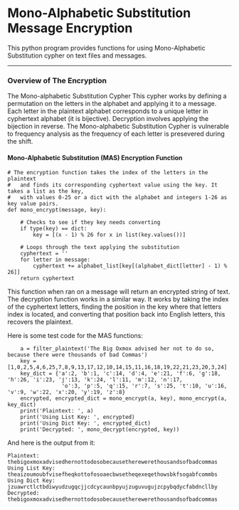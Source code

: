 # Mono-Alphabetic Substitution Message Encryption
This python program provides functions for using Mono-Alphabetic Substitution cypher on text files and messages.

---
### Overview of The Encryption    
  The Mono-alphabetic Substitution Cypher 
       This cypher works by defining a permutation on the letters in the
   alphabet and applying it to a message. Each letter in the plaintext alphabet
   corresponds to a unique letter in cyphertext alphabet (it is bijective). Decryption
   involves applying the bijection in reverse.
       The Mono-alphabetic Substitution Cypher is vulnerable to frequency analysis as 
   the frequency of each letter is presevered during the shift.     

#### Mono-Alphabetic Substitution (MAS) Encryption Function
```
# The encryption function takes the index of the letters in the plaintext 
#   and finds its corresponding cyphertext value using the key. It takes a list as the key,
#   with values 0-25 or a dict with the alphabet and integers 1-26 as key value pairs.
def mono_encrypt(message, key):

    # Checks to see if they key needs converting
    if type(key) == dict:
        key = [(x - 1) % 26 for x in list(key.values())]

    # Loops through the text applying the substitution
    cyphertext = ''
    for letter in message:
        cyphertext += alphabet_list[key[(alphabet_dict[letter] - 1) % 26]]
    return cyphertext

```

This function when ran on a message will return an encrypted string of text. The decryption function works
in a similar way. It works by taking the index of the cyphertext letters, finding the position in the key where that letters index is located, and converting that position back into English letters, this recovers the plaintext.

Here is some test code for the MAS functions:

```
    a = filter_plaintext('The Big Oxmox advised her not to do so, because there were thousands of bad Commas')
    key = [1,0,2,5,4,6,25,7,8,9,13,17,12,10,14,15,11,16,18,19,22,21,23,20,3,24]
    key_dict = {'a':2, 'b':1, 'c':14, 'd':4, 'e':21, 'f':6, 'g':18, 'h':26, 'i':23, 'j':13, 'k':24, 'l':11, 'm':12, 'n':17, 
                 'o':3, 'p':5, 'q':15, 'r':7, 's':25, 't':10, 'u':16, 'v':9, 'w':22, 'x':20, 'y':19, 'z':8}
    encrypted, encrypted_dict = mono_encrypt(a, key), mono_encrypt(a, key_dict)
    print('Plaintext: ', a)
    print('Using List Key: ', encrypted)
    print('Using Dict Key: ', encrypted_dict)
    print('Decrypted: ', mono_decrypt(encrypted, key))    
```
And here is the output from it:

```
Plaintext:  thebigoxmoxadvisedhernottodosobecausetherewerethousandsofbadcommas
Using List Key:  theaizoumoubfvisefheqkottofosoaecbwsetheqexeqethowsbkfsogabfcommbs
Using Dict Key:  jzuawrctlctbdiwyudzugqcjjcdcycaunbpyujzuguvugujzcpybqdycfabdncllby
Decrypted:  thebigoxmoxadvisedhernottodosobecausetherewerethousandsofbadcommas
```
